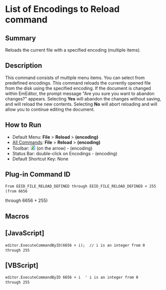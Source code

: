 # List of Encodings to Reload command

## Summary

Reloads the current file with a specified encoding (multiple items).

## Description

This command consists of multiple menu items. You can select from predefined
encodings.
This command reloads the currently opened file from the disk using the
specified encoding. If the document is changed within
EmEditor, the prompt message "Are you sure you want to abandon changes?"
appears. Selecting **Yes** will abandon the changes without saving, and
will reload the new contents. Selecting **No** will abort reloading and
will allow you to continue editing the document.

## How to Run

- Default Menu: **File** \> **Reload** \> **(encoding)**
- [All Commands](../tools/all_commands): **File** \> **Reload** \> **(encoding)**
- Toolbar: ![](../../images/reload.png) (on
the arrow) -
(encoding)
- Status Bar: double-click on Encodings - (encoding)
- Default Shortcut Key: None

## Plug-in Command ID

```
From EEID_FILE_RELOAD_DEFINED through EEID_FILE_RELOAD_DEFINED + 255 (from 6656
```
through
6656 + 255)

## Macros

## \[JavaScript\]

```
editor.ExecuteCommandByID(6656 + i);  // i is an integer from 0
through 255
```

## \[VBScript\]

```
editor.ExecuteCommandByID 6656 + i  ' i is an integer from 0
through 255
```
